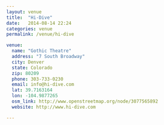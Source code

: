 ```yaml
---
layout: venue
title:  "Hi-Dive"
date:   2014-08-14 22:24
categories: venue
permalink: /venue/hi-dive

venue:
  name: "Gothic Theatre"
  address: "7 South Broadway"
  city: Denver
  state: Colorado
  zip: 80209
  phone: 303-733-0230
  email: info@hi-dive.com
  lat: 39.7163164
  lon: -104.9877265
  osm_link: http://www.openstreetmap.org/node/3077565892
  website: http://www.hi-dive.com

---
```

